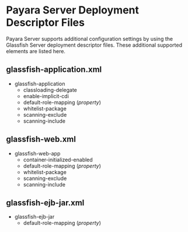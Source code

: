 # Payara Server Deployment Descriptor Files

Payara Server supports additional configuration settings by using the Glassfish Server deployment descriptor files. These additional supported elements are listed here.


## glassfish-application.xml

 - glassfish-application
     - classloading-delegate
     - enable-implicit-cdi
     - default-role-mapping (_property_)
     - whitelist-package
     - scanning-exclude
     - scanning-include

## glassfish-web.xml

 - glassfish-web-app
    - container-initialized-enabled
    - default-role-mapping (_property_)
    - whitelist-package
    - scanning-exclude
    - scanning-include

## glassfish-ejb-jar.xml

 - glassfish-ejb-jar
   -  default-role-mapping (_property_)


